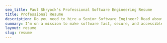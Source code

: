 ```yaml
---
seo_title: Paul Shryock's Professional Software Engineering Resume
title: Professional Resume
description: Do you need to hire a Senior Software Engineer? Read about my work history, skills, and education to see if I'm a good fit for your new role.
summary: I'm on a mission to make software fast, secure, and accessible to everyone. I build next-gen CMS experiences at the NBA to serve the best content to fans.
layout: resume
slug: resume
---
```


